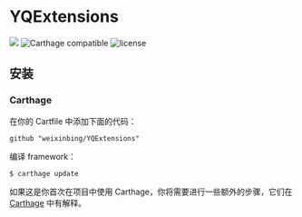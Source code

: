 # YQExtensions

![](https://img.shields.io/badge/language-swift-orange.svg)
![Carthage compatible](https://img.shields.io/badge/Carthage-compatible-4BC51D.svg?style=flat)
![license](https://img.shields.io/github/license/mashape/apistatus.svg)

## 安装
### Carthage

在你的 Cartfile 中添加下面的代码：

```
github "weixinbing/YQExtensions"
```

编译 framework：

```
$ carthage update
```

如果这是你首次在项目中使用 Carthage，你将需要进行一些额外的步骤，它们在 [Carthage](https://github.com/Carthage/Carthage#adding-frameworks-to-an-application) 中有解释。
